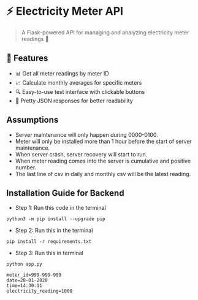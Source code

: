 # ⚡ Electricity Meter API

> A Flask-powered API for managing and analyzing electricity meter readings 🌟

## 🎯 Features

- 📊 Get all meter readings by meter ID
- 📈 Calculate monthly averages for specific meters
- 🔍 Easy-to-use test interface with clickable buttons
- 🎨 Pretty JSON responses for better readability

## Assumptions
- Server maintenance will only happen during 0000-0100.
- Meter will only be installed more than 1 hour before the start of server maintenance.
- When server crash, server recovery will start to run.
- When meter reading comes into the server is cumulative and positive number.
- The last line of csv in daily and monthly csv will be the latest reading.

## Installation Guide for Backend
- Step 1: Run this code in the terminal

```
python3 -m pip install --upgrade pip
```
- Step 2: Run this in the terminal
```
pip install -r requirements.txt
```
- Step 3: Run this in terminal
```
python app.py
```

```
meter_id=999-999-999
date=28-01-2020
time=14:30:11
electricity_reading=1000
```
